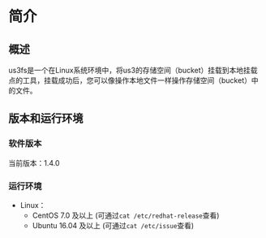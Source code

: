 # 简介

## 概述

us3fs是一个在Linux系统环境中，将us3的存储空间（bucket）挂载到本地挂载点的工具，挂载成功后，您可以像操作本地文件一样操作存储空间（bucket）中的文件。

## 版本和运行环境

### 软件版本

当前版本：1.4.0

### 运行环境

- Linux：
  - CentOS 7.0 及以上 (可通过`cat /etc/redhat-release`查看)
  - Ubuntu 16.04 及以上 (可通过`cat /etc/issue`查看)